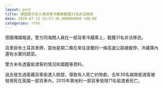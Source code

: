 ```yaml
---
layout: post
title: 德國警方在入境貨車冷藏庫截獲31名非法移民
date: 2020-07-15 15:57:36.000000000 +08:00
categories: rthk
---
```


德國傳媒報道，警方同海關人員在一部貨車冷藏庫上，截獲31名非法移民。

貨車掛有土耳其車牌，當地星期二晚在來往波蘭的一條高速公路被截停，冷藏庫內還有水菓同蔬菜。

警方未有透露偷渡客的情況和國籍等資料。

過去發生過匿藏貨車偷渡入歐盟，導致有人死亡的慘劇，去年39名越南偷渡客被發現死在英國一部貨車內，2015年奧地利一部貨車發現71名偷渡者死亡。
